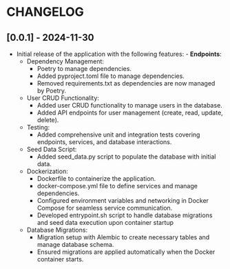 # CHANGELOG

## [0.0.1] - 2024-11-30
- Initial release of the application with the following features:  - **Endpoints**:
    - Dependency Management:
      - Poetry to manage dependencies.
      - Added pyproject.toml file to manage dependencies.
      - Removed requirements.txt as dependencies are now managed by Poetry.
    - User CRUD Functionality:
      - Added user CRUD functionality to manage users in the database.
      - Added API endpoints for user management (create, read, update, delete).
    - Testing:
      - Added comprehensive unit and integration tests covering endpoints, services, and database interactions.
    - Seed Data Script:
      - Added seed_data.py script to populate the database with initial data.
    - Dockerization:
      - Dockerfile to containerize the application.
      - docker-compose.yml file to define services and manage dependencies.
      - Configured environment variables and networking in Docker Compose for seamless service communication.
      - Developed entrypoint.sh script to handle database migrations and seed data execution upon container startup
    - Database Migrations:
      - Migration setup with Alembic to create necessary tables and manage database schema.
      - Ensured migrations are applied automatically when the Docker container starts.
